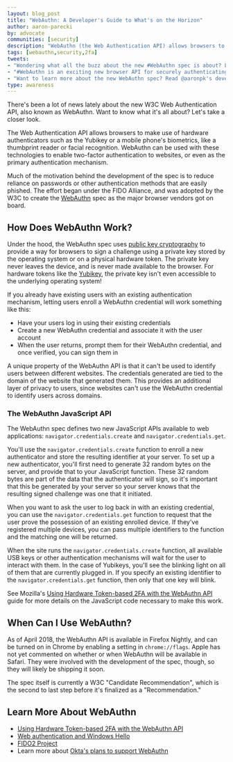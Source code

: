 ```yaml
---
layout: blog_post
title: "WebAuthn: A Developer's Guide to What's on the Horizon"
author: aaron-parecki
by: advocate
communities: [security]
description: "WebAuthn (the Web Authentication API) allows browsers to make use of hardware authenticators such as the Yubikey or a mobile phone's biometrics like a thumbprint reader or facial recognition."
tags: [webauthn,security,2fa]
tweets:
- "Wondering what all the buzz about the new #WebAuthn spec is about? Look no further:"
- "#WebAuthn is an exciting new browser API for securely authenticating to websites."
- "Want to learn more about the new WebAuthn spec? Read @aaronpk's developer's guide to #WebAuthn:"
type: awareness
---
```


There's been a lot of news lately about the new W3C Web Authentication API, also known as WebAuthn. Want to know what it's all about? Let's take a closer look.

The Web Authentication API allows browsers to make use of hardware authenticators such as the Yubikey or a mobile phone's biometrics, like a thumbprint reader or facial recognition. WebAuthn can be used with these technologies to enable two-factor authentication to websites, or even as the primary authentication mechanism.

Much of the motivation behind the development of the spec is to reduce reliance on passwords or other authentication methods that are easily phished. The effort began under the FIDO Alliance, and was adopted by the W3C to create the [WebAuthn](https://www.w3.org/TR/webauthn/) spec as the major browser vendors got on board.

## How Does WebAuthn Work?

Under the hood, the WebAuthn spec uses [public key cryptography](https://blog.vrypan.net/2013/08/28/public-key-cryptography-for-non-geeks/) to provide a way for browsers to sign a challenge using a private key stored by the operating system or on a physical hardware token. The private key never leaves the device, and is never made available to the browser. For hardware tokens like the [Yubikey](https://www.yubico.com/), the private key isn't even accessible to the underlying operating system!

If you already have existing users with an existing authentication mechanism, letting users enroll a WebAuthn credential will work something like this:

* Have your users log in using their existing credentials
* Create a new WebAuthn credential and associate it with the user account
* When the user returns, prompt them for their WebAuthn credential, and once verified, you can sign them in

A unique property of the WebAuthn API is that it can't be used to identify users between different websites. The credentials generated are tied to the domain of the website that generated them. This provides an additional layer of privacy to users, since websites can't use the WebAuthn credential to identify users across domains.

### The WebAuthn JavaScript API

The WebAuthn spec defines two new JavaScript APIs available to web applications: `navigator.credentials.create` and `navigator.credentials.get`.

You'll use the `navigator.credentials.create` function to enroll a new authenticator and store the resulting identifier at your server. To set up a new authenticator, you'll first need to generate 32 random bytes on the server, and provide that to your JavaScript function. These 32 random bytes are part of the data that the authenticator will sign, so it's important that this be generated by your server so your server knows that the resulting signed challenge was one that it initiated.

When you want to ask the user to log back in with an existing credential, you can use the `navigator.credentials.get` function to request that the user prove the possession of an existing enrolled device. If they've registered multiple devices, you can pass multiple identifiers to the function and the matching one will be returned.

When the site runs the `navigator.credentials.create` function, all available USB keys or other authentication mechanisms will wait for the user to interact with them. In the case of Yubikeys, you'll see the blinking light on all of them that are currently plugged in. If you specify an existing identifier to the `navigator.credentials.get` function, then only that one key will blink.

See Mozilla's [Using Hardware Token-based 2FA with the WebAuthn API](https://hacks.mozilla.org/2018/01/using-hardware-token-based-2fa-with-the-webauthn-api/) guide for more details on the JavaScript code necessary to make this work.

## When Can I Use WebAuthn?

As of April 2018, the WebAuthn API is available in Firefox Nightly, and can be turned on in Chrome by enabling a setting in `chrome://flags`. Apple has not yet commented on whether or when WebAuthn will be available in Safari. They were involved with the development of the spec, though, so they will likely be shipping it soon.

The spec itself is currently a W3C "Candidate Recommendation", which is the second to last step before it's finalized as a "Recommendation."


## Learn More About WebAuthn

* [Using Hardware Token-based 2FA with the WebAuthn API](https://hacks.mozilla.org/2018/01/using-hardware-token-based-2fa-with-the-webauthn-api/)
* [Web authentication and Windows Hello](https://docs.microsoft.com/en-us/microsoft-edge/dev-guide/device/web-authentication)
* [FIDO2 Project](https://fidoalliance.org/fido2/)
* Learn more about [Okta's plans to support WebAuthn](https://www.okta.com/blog/2018/04/its-a-new-world-with-webauthn-passwordless-authentication-goes-primetime/)
